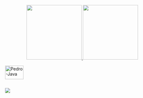 <div align="center">
  <a href="https://github.com/pedroonovais">
  <img height="180em" src="https://github-readme-stats.vercel.app/api?username=pedroonovais&show_icons=true&theme=dark&include_all_commits=true&count_private=true"/>
  <img height="180em" src="https://github-readme-stats.vercel.app/api/top-langs/?username=pedroonovais&layout=compact&langs_count=7&theme=dark"/>
</div>
<div style="display: inline_block"><br>
  <img align="center" alt="Pedro-Java" height="45" width="60" src="https://cdn.jsdelivr.net/gh/devicons/devicon/icons/java/java-plain.svg"/>
</div>

##

<div>
  <a text-align="center" href="https://instagram.com/pedroo.novais" target="_blank"><img src="https://img.shields.io/badge/-Instagram-%23E4405F?style=for-the-badge&logo=instagram&logoColor=white" target="_blank"></a>                                                                                                                                           
</div>
